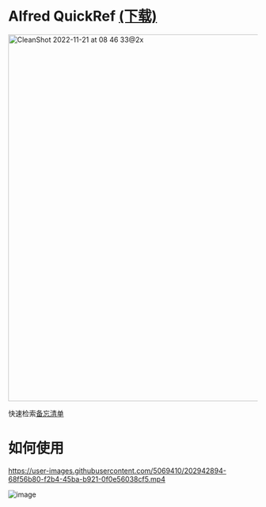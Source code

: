 # Alfred QuickRef [(下载)](https://github.com/mofelee/alfred-quickref/releases)

<img width="742" alt="CleanShot 2022-11-21 at 08 46 33@2x" src="https://user-images.githubusercontent.com/5069410/202936332-3b212beb-be80-4e00-bb44-30a51ab2a08b.png">

快速检索[备忘清单](https://github.com/jaywcjlove/reference)


# 如何使用

https://user-images.githubusercontent.com/5069410/202942894-68f56b80-f2b4-45ba-b921-0f0e56038cf5.mp4

![image](https://user-images.githubusercontent.com/5069410/202944512-77ac0d1c-209a-41f5-9b4f-ef5934ca303d.png)
